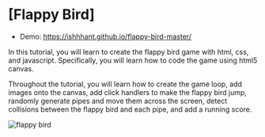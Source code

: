 # [Flappy Bird]
- Demo: https://ishhhant.github.io/flappy-bird-master/

In this tutorial, you will learn to create the flappy bird game with html, css, and javascript. Specifically, you will learn how to code the game using html5 canvas. 

Throughout the tutorial, you will learn how to create the game loop, add images onto the canvas, add click handlers to make the flappy bird jump, randomly generate pipes and move them across the screen, detect collisions between the flappy bird and each pipe, and add a running score. 

![flappy bird](https://github.com/ishhhant/flappy-bird-master/assets/122602915/b9fd2a11-d09a-4f73-aa43-e27346013a16)
